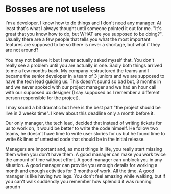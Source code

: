 # Bosses are not useless

I'm a developer, I know how to do things and I don't need any manager. At least that's what I always thought until someone pointed it out for me. "It's great that you know how to do, but WHAT are you supposed to be doing?". Usually there are a few people that tells you what the most important features are supposed to be so there is never a shortage, but what if they are not around?

You may not believe it but I never actually asked myself that. You don't really see a problem until you are actually in one. Sadly both things arrived to me a few months back. My company restructored the teams and I became the senior developer in a team of 3 juniors and we are supposed to have the tech lead guiding us. This doesn't sound so bad but, 3 months in and we never spoked with our project manager and we had an hour call with our supposed ux designer (I say supposed as I remember a different person responsible for the project). 

I may sound a bit dramatic but here is the best part "the project should be live in 2 weeks time". I knew about this deadline only a month before it. 

Our only manager, the tech lead, decided that instead of writing tickets for us to work on, it would be better to write the code himself. He follow two teams, he doesn't have time to write user stories for us but he found time to write 6k lines of untested code that should be in the initial release. 

Managers are important and, as most things in life, you really start missing them when you don't have them. 
A good manager can make you work twice the amount of time without effort.
A good manager can unblock you in any situation.
A good manager can provide you enough details for working a month and enough activities for 3 months of work. All the time.
A good manager is like having two legs. You don't feel amazing while walking, but if you can't walk suddendly you remember how splendid it was running aroudn


